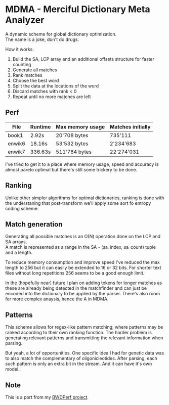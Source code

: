 # MDMA - Merciful Dictionary Meta Analyzer

A dynamic scheme for global dictionary optimization.  
The name is a joke, don't do drugs.

How it works:

1. Build the SA, LCP array and an additional offsets structure for faster counting
2. Generate all matches
3. Rank matches
4. Choose the best word
5. Split the data at the locations of the word
6. Discard matches with rank < 0
7. Repeat until no more matches are left

## Perf

| File   | Runtime | Max memory usage | Matches initially |
|--------|---------|------------------|-------------------|
| book1  |   2.92s |     20'708 bytes |           735'111 |
| enwik6 |  18.16s |     53'532 bytes |         2'234'683 |
| enwik7 | 336.63s |    511'784 bytes |        22'274'031 |

I've tried to get it to a place where memory usage, speed and accuracy is almost pareto optimal but there's still some trickery to be done.

## Ranking

Unlike other simpler algorithms for optimal dictionaries, ranking is done with the understaning that post-transform we'll apply some sort fo entropy coding scheme.

## Match generation

Generating all possible matches is an O(N) operation done on the LCP and SA arrays.  
A match is represented as a range in the SA - (sa_index, sa_count) tuple and a length.

To reduce memory consumption and improve speed I've reduced the max length to 256 but it can easily be extended to 16 or 32 bits. For shorter text files without long repetitions 256 seems to be a good enough limit.

In the (hopefully near) future I plan on adding tokens for longer matches as these are already being detected in the matchfinder and can just be encoded into the dictionary to be applied by the parser.
There's also room for more complex anaysis, hence the A in MDMA.

## Patterns

This scheme allows for regex-like pattern matching, where patterns may be ranked according to their own ranking function.
The harder problem is generating relevant patterns and transmitting the relevant information when parsing.

But yeah, a lot of opportunities.
One specific idea I had for genetic data was to also match the complementary of oligonicleotides. After parsing, each such pattern is only an extra bit in the stream. And it can have it's own model..

## Note

This is a port from my [BWDPerf project](https://github.com/Mitiko/BWDPerf).